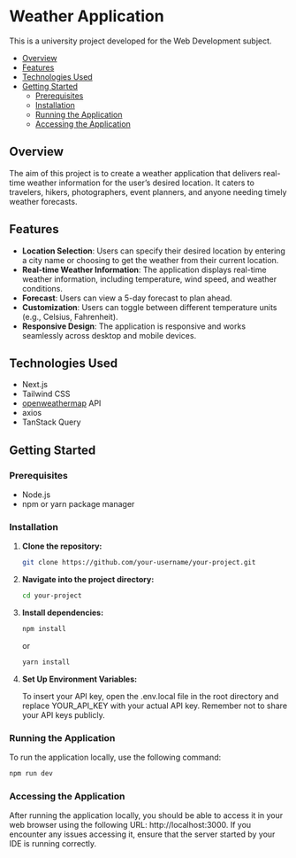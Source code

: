 # Weather Application

This is a university project developed for the Web Development subject.

- [Overview](#overview)
- [Features](#features)
- [Technologies Used](#technologies-used)
- [Getting Started](#getting-started)
  - [Prerequisites](#prerequisites)
  - [Installation](#installation)
  - [Running the Application](#running-the-application)
  - [Accessing the Application](#accessing-the-application)

## Overview

The aim of this project is to create a weather application that delivers real-time weather information for the user’s desired location. It caters to travelers, hikers, photographers, event planners, and anyone needing timely weather forecasts.

## Features

- **Location Selection**: Users can specify their desired location by entering a city name or choosing to get the weather from their current location.
- **Real-time Weather Information**: The application displays real-time weather information, including temperature, wind speed, and weather conditions.
- **Forecast**: Users can view a 5-day forecast to plan ahead.
- **Customization**: Users can toggle between different temperature units (e.g., Celsius, Fahrenheit).
- **Responsive Design**: The application is responsive and works seamlessly across desktop and mobile devices.

## Technologies Used

- Next.js
- Tailwind CSS
- [openweathermap](https://openweathermap.org/) API
- axios
- TanStack Query

## Getting Started

### Prerequisites

- Node.js
- npm or yarn package manager

### Installation

1. **Clone the repository:**

   ```sh
   git clone https://github.com/your-username/your-project.git
   ```

2. **Navigate into the project directory:**

   ```sh
   cd your-project
   ```

3. **Install dependencies:**

   ```sh
   npm install
   ```

   or

   ```sh
   yarn install
   ```

4. **Set Up Environment Variables:**

   To insert your API key, open the .env.local file in the root directory and replace YOUR_API_KEY with your actual API key. Remember not to share your API keys publicly.

### Running the Application

To run the application locally, use the following command:

```sh
npm run dev
```

### Accessing the Application

After running the application locally, you should be able to access it in your web browser using the following URL: http://localhost:3000. If you encounter any issues accessing it, ensure that the server started by your IDE is running correctly.
